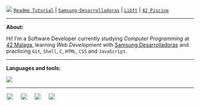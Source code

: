 <img src="https://media0.giphy.com/headers/GitHub/w8ZJLtJbmuph.gif" />
<a href="https://github.com/RossattiSM/profile-readme-tutorial"> <code>Readme Tutorial</code></a> |
<a href="https://github.com/RossattiSM/Samsung-Desarrolladoras"> <code>Samsung-Desarrolladoras</code></a> |
<a href="https://github.com/RossattiSM/42Cursus.Libft"> <code>Libft</code></a> |  
<a href="https://github.com/RossattiSM/42Piscine"> <code>42 Piscine</code></a>

<hr>
<p> <b>About: </b></p>
Hi! I'm a Software Developer currently studying <i> Computer Programming </i> at <a href="https://www.42malaga.com/"> 42 Malaga</a>, learning <i> Web Development </i> with <a href="https://www.samsung.com/es/tecnologiaconproposito/samsung-desarrolladoras/"> Samsung Desarrolladoras</a> and practicing <code>Git</code>, <code>Shell</code>, <code>C</code>, <code>HTML</code>, <code>CSS</code> and <code>JavaScript</code>.

<hr>
<p><b> Languages and tools: </b></p>
<img src="https://skillicons.dev/icons?i=git,c,vim,html,css,js,github,vim,ps,ai" />
</p>

<hr>
<a href="https://www.linkedin.com/in/rossattism/"><img src="https://github.com/gauravghongde/social-icons/blob/master/PNG/Black/LinkedIN_black.png?raw=true" alt="Linkedin Logo" style="width: 18px; height: 18px" /></a> &nbsp; &nbsp; 
<a href="https://github.com/RossattiSM"><img src="https://github.com/gauravghongde/social-icons/blob/master/PNG/Black/Github_black.png?raw=true" alt="GitHub logo" style="width: 18px; height: 18px" /></a> &nbsp; &nbsp; 
<a href="https://open.spotify.com/user/21bih47uzlxunyyi4gbbvyvty"><img src="https://github.com/gauravghongde/social-icons/blob/master/PNG/Black/Spotify_black.png?raw=true" alt="Spotify logo" style="width: 18px; height: 18px" /></a> &nbsp; &nbsp; 
<a href="mailto:smrossatti@gmail.com"><img src="https://github.com/gauravghongde/social-icons/blob/master/PNG/Black/Gmail_black.png?raw=true" alt="GMAIL logo" style="width: 18px; height: 18px" /></a> &nbsp; &nbsp; 


